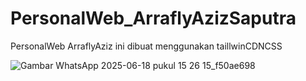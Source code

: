 # PersonalWeb_ArraflyAzizSaputra
PersonalWeb ArraflyAziz ini dibuat menggunakan taillwinCDNCSS


![Gambar WhatsApp 2025-06-18 pukul 15 26 15_f50ae698](https://github.com/user-attachments/assets/1018d8ab-fbae-41f1-bb43-25c0528e521b)
